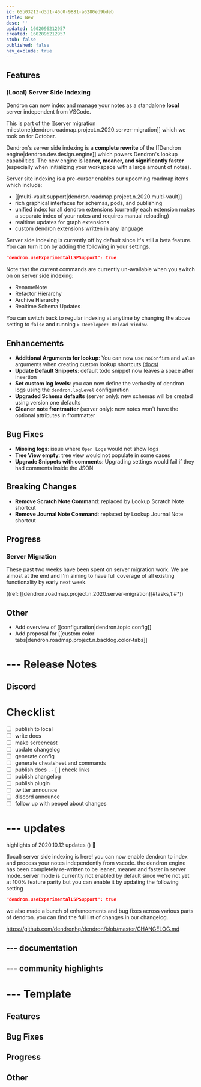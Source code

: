 ```yaml
---
id: 65b03213-d3d1-46c0-9881-a6280ed9bdeb
title: New
desc: ''
updated: 1602096212957
created: 1602096212957
stub: false
published: false
nav_exclude: true
---
```


## Features

### (Local) Server Side Indexing

Dendron can now index and manage your notes as a standalone **local** server independent from VSCode. 

This is part of the [[server migration milestone|dendron.roadmap.project.n.2020.server-migration]] which we took on for October. 

Dendron's server side indexing is a **complete rewrite** of the [[Dendron engine|dendron.dev.design.engine]] which powers Dendron's lookup capabilities. The new engine is **leaner, meaner, and significantly faster** (especially when initializing your workspace with a large amount of notes).

Server site indexing is a pre-cursor enables our upcoming roadmap items which include:

- [[multi-vault support|dendron.roadmap.project.n.2020.multi-vault]]
- rich graphical interfaces for schemas, pods, and publishing
- unified index for all dendron extensions (currently each extension makes a separate index of your notes and requires manual reloading)
- realtime updates for graph extensions
- custom dendron extensions written in any language 

Server side indexing is currently off by default since it's still a beta feature. You can turn it on by adding the following in your settings.

```json
"dendron.useExperimentalLSPSupport": true
```

Note that the current commands are currently un-available when you switch on on server side indexing:
- RenameNote
- Refactor Hierarchy
- Archive Hierarchy
- Realtime Schema Updates

You can switch back to regular indexing at anytime by changing the above setting to `false` and running `> Developer: Reload Window`. 

## Enhancements
- **Additional Arguments for lookup**: You can now use `noConfirm` and `value` arguments when creating custom lookup shortcuts ([docs](https://dendron.so/notes/a7c3a810-28c8-4b47-96a6-8156b1524af3.html#passing-arguments-to-lookup))
- **Update Default Snippets**: default todo snippet now leaves a space after insertion
- **Set custom log levels**: you can now define the verbosity of dendron logs using the `dendron.logLevel` configuration
- **Upgraded Schema defaults** (server only): new schemas will be created using version one defaults
- **Cleaner note frontmatter** (server only): new notes won't have the optional attributes in frontmatter

## Bug Fixes
- **Missing logs**: issue where `Open Logs` would not show logs
- **Tree View empty**: tree view would not populate in some cases
- **Upgrade Snippets with comments**: Upgrading settings would fail if they had comments inside the JSON

## Breaking Changes
- **Remove Scratch Note Command**: replaced by Lookup Scratch Note shortcut
- **Remove Journal Note Command**: replaced by Lookup Journal Note shortcut

## Progress

### Server Migration

These past two weeks have been spent on server migration work. We are almost at the end and I'm aiming to have full coverage of all existing functionality by early next week.

((ref: [[dendron.roadmap.project.n.2020.server-migration]]#tasks,1:#*))

## Other 
- Add overview of [[configuration|dendron.topic.config]]
- Add proposal for [[custom color tabs|dendron.roadmap.project.n.backlog.color-tabs]]

# --- Release Notes

## Discord

# Checklist
- [ ] publish to local
- [ ] write docs
- [ ] make screencast
- [ ] update changelog
- [ ] generate config
- [ ] generate cheatsheet and commands
- [ ] publish docs
 .   - [ ] check links
- [ ] publish changelog
- [ ] publish plugin
- [ ] twitter announce
- [ ] discord announce
- [ ] follow up with peopel about changes

# --- updates

highlights of 2020.10.12 updates () 🌱  

(local) server side indexing is here! you can now enable dendron to index and process your notes independently from vscode. the dendron engine has been completely re-written to be leaner, meaner and faster in server mode. server mode is currently not enabled by default since we're not yet at 100% feature parity but you can enable it by updating the following setting

```json
"dendron.useExperimentalLSPSupport": true
```

we also made a bunch of enhancements and bug fixes across various parts of dendron. 
you can find the full list of changes in our changelog.


https://github.com/dendronhq/dendron/blob/master/CHANGELOG.md

## --- documentation

## --- community highlights


# --- Template
## Features

## Bug Fixes

## Progress

## Other 